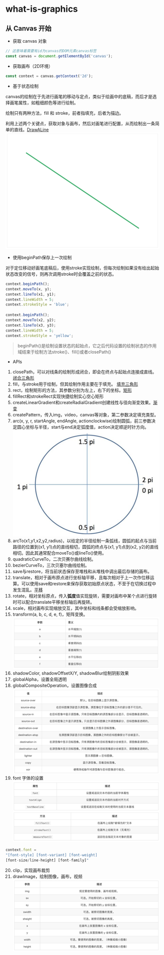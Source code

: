 # what-is-graphics

## 从 Canvas 开始

- 获取 canvas 对象

```javascript
// 这意味着需要有id为canvas的DOM元素canvas标签
const canvas = document.getElementById('canvas');
```

- 获取画布（2D环境）

```javascript
const context = canvas.getContext('2d');
```

- 基于状态绘制

canvas的绘制在于先进行画笔的移动与定点，类似于绘画中的底稿，而后才是选择画笔属性，如粗细颜色等进行绘制。

绘制只有两种方法，fill 和 stroke，前者指填充，后者为描边。

利用上述两个关键点，获取对象与画布，然后对画笔进行配置，从而绘制出一条简单的直线。[DrawALine](/canvas/drawALine.html)
![drawALine](/assets/canvas_draw_a_line.png)

- 使用beginPath保存上一次绘制

对于定位移动好画笔底稿后，使用stroke实现绘制，但每次绘制如果没有给出起始状态改变的信号，则再次调用stroke时会覆盖之前的状态。
```javascript
context.beginPath();
context.moveTo(x, y);
context.lineTo(x1, y1);
context.lineWidth = 5;
context.strokeStyle = 'blue';

context.beginPath();
context.moveTo(x2, y2);
context.lineTo(x3, y3);
context.lineWidth = 5;
context.strokeStyle = 'yellow';
```
> beginPath()是绘制设置状态的起始点，它之后代码设置的绘制状态的作用域结束于绘制方法stroke()、fill()或者closePath()

- APIs

1. closePath，可以对线条的绘制形成闭合，即会在终点与起始点连接成直线。 [闭合三角形](/canvas/triangle.html)
2. fill，与stroke用于绘制，但其绘制作用主要在于填充。 [填充三角形](/canvas/triangle.html)
3. rect，绘制矩形的方法，其参数分别为左上，右下的坐标。[矩形](/canvas/triangle.html)
4. fillRect和strokeRect实现快捷绘制实心空心矩形
5. createLinearGradient和createRadialGradient创建线性与径向渐变效果。[渐变](/canvas/gradient.html)
6. createPattern，传入img，video，canvas等对象，第二参数决定填充类型。
7. arc(x, y, r, startAngle, endAngle, actionclockwise)绘制圆弧，前三参数决定圆心坐标与半径，start与end决定弧度值，action决定顺逆时针方向。
![arc](/assets/arc.png)
8. arcTo(x1,y1,x2,y2,radius)，以给定的半径绘制一条弧线，圆弧的起点与当前路径的位置到(x1, y1)点的直线相切，圆弧的终点与(x1, y1)点到(x2, y2)的直线相切。因此其通常配合moveTo()或lineTo()使用。
9. quadraticCurveTo，二次贝赛尔曲线绘制。
10. bezierCurveTo，三次贝塞尔曲线绘制。
11. save与restore，将当前状态保存至堆栈和从堆栈中调出最后存储的画布。
12. translate，相对于画布原点进行坐标轴平移，且每次相对于上一次作位移运算。可以使用save和restore来保存获取初始原点状态，不至于在切换过程中发生混乱。[平移](/canvas/translate.html)
13. rotate，相对坐标原点，传入**弧度**值实现旋转，需要对画布中某个点进行旋转时可以配合translate平移坐标轴后再旋转。
14. scale，相对画布实现缩放交互，其中坐标和线条都会受缩放影响。
15. transform(a, b, c, d, e, f)，矩阵变换。
![transform](/assets/transform.png)
16. shadowColor, shadowOffsetX/Y, shadowBlur绘制阴影效果
17. globalAlpha，设置全局透明
18. globalCompositeOperation，设置图像合成
![globalCompositeOperation](/assets/globalCompositeOperation.png)
19. font 字体的设置
![font](/assets/font.png)
```javascript
context.font =
"[font-style] [font-variant] [font-weight]
[font-size/line-height] [font-family]"
```
20. clip，实现画布裁剪
21. drawImage，绘制图像，画布，视频
![drawImage](/assets/drawImage.png)